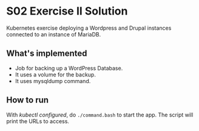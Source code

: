 # S02 Exercise II Solution

Kubernetes exercise deploying a Wordpress and Drupal instances connected to an instance of MariaDB.

## What's implemented

* Job for backing up a WordPress Database.
* It uses a volume for the backup.
* It uses mysqldump command.

## How to run

With *kubectl configured*, do `./command.bash` to start the app. The script will print the URLs to access.
